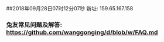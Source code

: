 ##2018年09月28日07时12分07秒 新址: 159.65.167.158
### 兔友常见问题及解答: https://github.com/wanggonging/d/blob/w/FAQ.md
